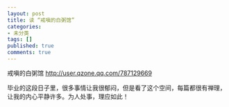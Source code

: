```yaml
---
layout: post
title: 读 “戒嗔的白粥馆”
categories:
- 未分类
tags: []
published: true
comments: true
---
```

<p><p>
<span>戒嗔的白粥馆 <a href="http://user.qzone.qq.com/787129669" target="_blank">http://user.qzone.qq.com/787129669</a></span> 
</p>
<p>
<span>毕业的这段日子里，很多事情让我很郁闷，但是看了这个空间，每篇都很有禅理，让我的内心平静许多。为人处事，理应如此！</span> 
</p>
</p>
